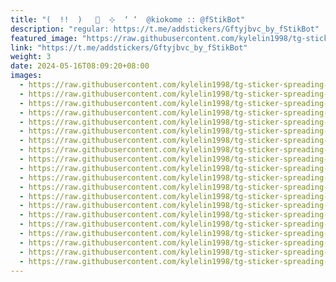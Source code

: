 ```yaml
---
title: "(  !!  )   🥛  ⊹  ‘ ‘  @kiokome :: @fStikBot"
description: "regular: https://t.me/addstickers/Gftyjbvc_by_fStikBot"
featured_image: "https://raw.githubusercontent.com/kylelin1998/tg-sticker-spreading-worldwide-images/main/img/19179dc2-d8ea-4590-a803-329691122afa.jpg"
link: "https://t.me/addstickers/Gftyjbvc_by_fStikBot"
weight: 3
date: 2024-05-16T08:09:20+08:00
images:
  - https://raw.githubusercontent.com/kylelin1998/tg-sticker-spreading-worldwide-images/main/img/19179dc2-d8ea-4590-a803-329691122afa.jpg
  - https://raw.githubusercontent.com/kylelin1998/tg-sticker-spreading-worldwide-images/main/img/fdbc2274-7679-402b-9424-515f2e62a655.jpg
  - https://raw.githubusercontent.com/kylelin1998/tg-sticker-spreading-worldwide-images/main/img/c9460ff7-f80c-4cb9-b186-e16e9871a83b.jpg
  - https://raw.githubusercontent.com/kylelin1998/tg-sticker-spreading-worldwide-images/main/img/2253d1af-c4aa-4f50-bc7d-8183fdbbaa8a.jpg
  - https://raw.githubusercontent.com/kylelin1998/tg-sticker-spreading-worldwide-images/main/img/a7075c83-c93a-464e-a1c0-f903c1efd3a6.jpg
  - https://raw.githubusercontent.com/kylelin1998/tg-sticker-spreading-worldwide-images/main/img/348d73a3-d8c7-42a8-801b-b9c112bed72a.jpg
  - https://raw.githubusercontent.com/kylelin1998/tg-sticker-spreading-worldwide-images/main/img/cb1d5404-9f6e-4c77-ad1c-7f516b3fd2be.jpg
  - https://raw.githubusercontent.com/kylelin1998/tg-sticker-spreading-worldwide-images/main/img/1846746f-d4e3-4053-b777-e5154e2647d1.jpg
  - https://raw.githubusercontent.com/kylelin1998/tg-sticker-spreading-worldwide-images/main/img/91544cf8-9761-4f29-be16-3169026b615d.jpg
  - https://raw.githubusercontent.com/kylelin1998/tg-sticker-spreading-worldwide-images/main/img/cd8cc459-b189-4ecf-8d7f-899e3f7fd52a.jpg
  - https://raw.githubusercontent.com/kylelin1998/tg-sticker-spreading-worldwide-images/main/img/6b2735a0-c3be-4194-be58-4287f6fc3e42.jpg
  - https://raw.githubusercontent.com/kylelin1998/tg-sticker-spreading-worldwide-images/main/img/228f3835-2a7d-48cc-a08c-5db220dcce7e.jpg
  - https://raw.githubusercontent.com/kylelin1998/tg-sticker-spreading-worldwide-images/main/img/b3d1ee8c-4275-490f-9a53-e3cd028b06e7.jpg
  - https://raw.githubusercontent.com/kylelin1998/tg-sticker-spreading-worldwide-images/main/img/f134e3b2-63f7-44e2-8705-dcf9ff8fd888.jpg
  - https://raw.githubusercontent.com/kylelin1998/tg-sticker-spreading-worldwide-images/main/img/c94c822a-43c9-4ea4-b3ff-e8f2acaab7d5.jpg
  - https://raw.githubusercontent.com/kylelin1998/tg-sticker-spreading-worldwide-images/main/img/8b5291f0-f206-48ff-89db-bdd01b0db39f.jpg
  - https://raw.githubusercontent.com/kylelin1998/tg-sticker-spreading-worldwide-images/main/img/c82ba6fd-31f5-4376-80a4-391ca2d9ffcd.jpg
  - https://raw.githubusercontent.com/kylelin1998/tg-sticker-spreading-worldwide-images/main/img/a39f3453-334a-462c-b37c-108822ffc58e.jpg
  - https://raw.githubusercontent.com/kylelin1998/tg-sticker-spreading-worldwide-images/main/img/45c533d0-a039-4a5f-97de-a13a948cc395.jpg
  - https://raw.githubusercontent.com/kylelin1998/tg-sticker-spreading-worldwide-images/main/img/23b30645-85b2-453b-afa4-d46e1bd762e3.jpg
---
```

